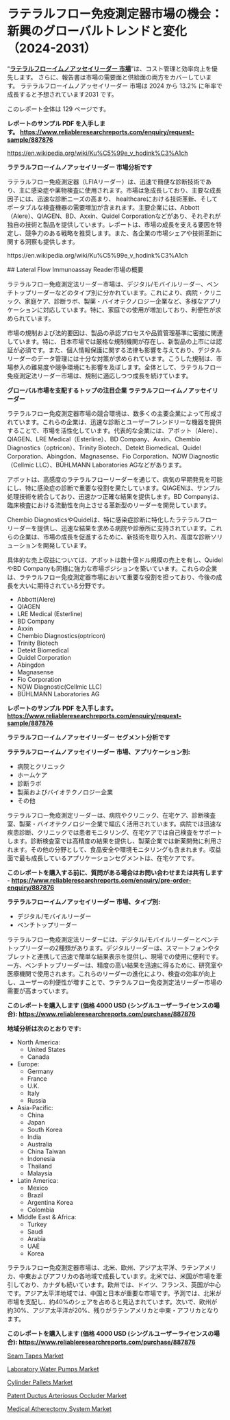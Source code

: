 <p><h1>ラテラルフロー免疫測定器市場の機会：新興のグローバルトレンドと変化（2024-2031）</h1></p><p>&ldquo;<strong><a href="https://www.reliableresearchreports.com/lateral-flow-immunoassay-reader-r887876?utm_campaign=110&utm_medium=9&utm_source=Github&utm_content=ia&utm_term=18102024&utm_id=lateral-flow-immunoassay-reader">ラテラルフローイムノアッセイリーダー 市場</a></strong>&rdquo;は、コスト管理と効率向上を優先します。 さらに、報告書は市場の需要面と供給面の両方をカバーしています。 ラテラルフローイムノアッセイリーダー 市場は 2024 から 13.2% に年率で成長すると予想されています2031 です。</p>
<p>このレポート全体は 129 ページです。</p>
<p><strong>レポートのサンプル PDF を入手します。&nbsp;<a href="https://www.reliableresearchreports.com/enquiry/request-sample/887876?utm_campaign=110&utm_medium=9&utm_source=Github&utm_content=ia&utm_term=18102024&utm_id=lateral-flow-immunoassay-reader">https://www.reliableresearchreports.com/enquiry/request-sample/887876</a></strong></p>
<p><a href="https://en.wikipedia.org/wiki/Ku%C5%99e_v_hodink%C3%A1ch?utm_campaign=110&utm_medium=9&utm_source=Github&utm_content=ia&utm_term=18102024&utm_id=lateral-flow-immunoassay-reader">https://en.wikipedia.org/wiki/Ku%C5%99e_v_hodink%C3%A1ch</a></p>
<p><strong>ラテラルフローイムノアッセイリーダー 市場分析です</strong></p>
<p><p>ラテラルフロー免疫測定器（LFIAリーダー）は、迅速で簡便な診断技術であり、主に感染症や薬物検査に使用されます。市場は急成長しており、主要な成長因子には、迅速な診断ニーズの高まり、 healthcareにおける技術革新、そしてポータブルな検査機器の需要増加が含まれます。主要企業には、Abbott（Alere）、QIAGEN、BD、Axxin、Quidel Corporationなどがあり、それぞれが独自の技術と製品を提供しています。レポートは、市場の成長を支える要因を特定し、競争力のある戦略を推奨します。また、各企業の市場シェアや技術革新に関する洞察も提供します。</p></p>
<p>https://en.wikipedia.org/wiki/Ku%C5%99e_v_hodink%C3%A1ch</p>
<p><p>## Lateral Flow Immunoassay Reader市場の概要</p><p>ラテラルフロー免疫測定法リーダー市場は、デジタル/モバイルリーダー、ベンチトップリーダーなどのタイプ別に分かれています。これにより、病院・クリニック、家庭ケア、診断ラボ、製薬・バイオテクノロジー企業など、多様なアプリケーションに対応しています。特に、家庭での使用が増加しており、利便性が求められています。</p><p>市場の規制および法的要因は、製品の承認プロセスや品質管理基準に密接に関連しています。特に、日本市場では厳格な規制機関が存在し、新製品の上市には認証が必須です。また、個人情報保護に関する法律も影響を与えており、デジタルリーダーのデータ管理には十分な対策が求められています。こうした規制は、市場参入の難易度や競争環境にも影響を及ぼします。全体として、ラテラルフロー免疫測定法リーダー市場は、規制に適応しつつ成長を続けています。</p></p>
<p><strong>グローバル市場を支配するトップの注目企業 ラテラルフローイムノアッセイリーダー</strong></p>
<p><p>ラテラルフロー免疫測定器市場の競合環境は、数多くの主要企業によって形成されています。これらの企業は、迅速な診断とユーザーフレンドリーな機器を提供することで、市場を活性化しています。代表的な企業には、アボット（Alere）、QIAGEN、LRE Medical（Esterline）、BD Company、Axxin、Chembio Diagnostics（optricon）、Trinity Biotech、Detekt Biomedical、Quidel Corporation、Abingdon、Magnasense、Fio Corporation、NOW Diagnostic（Cellmic LLC）、BÜHLMANN Laboratories AGなどがあります。</p><p>アボットは、高感度のラテラルフローリーダーを通じて、病気の早期発見を可能にし、特に感染症の診断で重要な役割を果たしています。QIAGENは、サンプル処理技術を統合しており、迅速かつ正確な結果を提供します。BD Companyは、臨床検査における流動性を向上させる革新型のリーダーを開発しています。</p><p>Chembio DiagnosticsやQuidelは、特に感染症診断に特化したラテラルフローリーダーを提供し、迅速な結果を求める病院や診療所に支持されています。これらの企業は、市場の成長を促進するために、新技術を取り入れ、高度な診断ソリューションを開発しています。</p><p>具体的な売上収益については、アボットは数十億ドル規模の売上を有し、QuidelやBD Companyも同様に強力な市場ポジションを築いています。これらの企業は、ラテラルフロー免疫測定器市場において重要な役割を担っており、今後の成長を大いに期待されている分野です。</p></p>
<p><ul><li>Abbott(Alere)</li><li>QIAGEN</li><li>LRE Medical (Esterline)</li><li>BD Company</li><li>Axxin</li><li>Chembio Diagnostics(optricon)</li><li>Trinity Biotech</li><li>Detekt Biomedical</li><li>Quidel Corporation</li><li>Abingdon</li><li>Magnasense</li><li>Fio Corporation</li><li>NOW Diagnostic(Cellmic LLC)</li><li>BÜHLMANN Laboratories AG</li></ul></p>
<p><strong>レポートのサンプル PDF を入手します。 <a href="https://www.reliableresearchreports.com/enquiry/request-sample/887876?utm_campaign=110&utm_medium=9&utm_source=Github&utm_content=ia&utm_term=18102024&utm_id=lateral-flow-immunoassay-reader">https://www.reliableresearchreports.com/enquiry/request-sample/887876</a></strong></p>
<p><strong>ラテラルフローイムノアッセイリーダー セグメント分析です</strong></p>
<p><strong>ラテラルフローイムノアッセイリーダー 市場、アプリケーション別:</strong></p>
<p><ul><li>病院とクリニック</li><li>ホームケア</li><li>診断ラボ</li><li>製薬およびバイオテクノロジー企業</li><li>その他</li></ul></p>
<p><p>ラテラルフロー免疫測定リーダーは、病院やクリニック、在宅ケア、診断検査室、製薬・バイオテクノロジー企業で幅広く活用されています。病院では迅速な疾患診断、クリニックでは患者モニタリング、在宅ケアでは自己検査をサポートします。診断検査室では高精度の結果を提供し、製薬企業では新薬開発に利用されます。その他の分野として、食品安全や環境モニタリングも含まれます。収益面で最も成長しているアプリケーションセグメントは、在宅ケアです。</p></p>
<p><strong>このレポートを購入する前に、質問がある場合はお問い合わせまたは共有します - <a href="https://www.reliableresearchreports.com/enquiry/pre-order-enquiry/887876?utm_campaign=110&utm_medium=9&utm_source=Github&utm_content=ia&utm_term=18102024&utm_id=lateral-flow-immunoassay-reader">https://www.reliableresearchreports.com/enquiry/pre-order-enquiry/887876</a></strong></p>
<p><strong>ラテラルフローイムノアッセイリーダー 市場、タイプ別:</strong></p>
<p><ul><li>デジタル/モバイルリーダー</li><li>ベンチトップリーダー</li></ul></p>
<p><p>ラテラルフロー免疫測定法リーダーには、デジタル/モバイルリーダーとベンチトップリーダーの2種類があります。デジタルリーダーは、スマートフォンやタブレットと連携して迅速で簡単な結果表示を提供し、現場での使用に便利です。一方、ベンチトップリーダーは、精度の高い結果を迅速に得るために、研究室や医療機関で使用されます。これらのリーダーの進化により、検査の効率が向上し、ユーザーの利便性が増すことで、ラテラルフロー免疫測定法リーダー市場の需要が高まっています。</p></p>
<p><strong>このレポートを購入します (価格 4000 USD (シングルユーザーライセンスの場合): <a href="https://www.reliableresearchreports.com/purchase/887876?utm_campaign=110&utm_medium=9&utm_source=Github&utm_content=ia&utm_term=18102024&utm_id=lateral-flow-immunoassay-reader">https://www.reliableresearchreports.com/purchase/887876</a></strong></p>
<p><strong>地域分析は次のとおりです:</strong></p>
<p><ul>
    <li>
        North America:
        <ul>
            <li>United States</li>
            <li>Canada</li>
        </ul>
    </li>
    <li>
        Europe:
        <ul>
            <li>Germany</li>
            <li>France</li>
            <li>U.K.</li>
            <li>Italy</li>
            <li>Russia</li>
        </ul>
    </li>
    <li>
        Asia-Pacific:
        <ul>
            <li>China</li>
            <li>Japan</li>
            <li>South Korea</li>
            <li>India</li>
            <li>Australia</li>
            <li>China Taiwan</li>
            <li>Indonesia</li>
            <li>Thailand</li>
            <li>Malaysia</li>
        </ul>
    </li>
    <li>
        Latin America:
        <ul>
            <li>Mexico</li>
            <li>Brazil</li>
            <li>Argentina Korea</li>
            <li>Colombia</li>
        </ul>
    </li>
    <li>
        Middle East & Africa:
        <ul>
            <li>Turkey</li>
            <li>Saudi</li>
            <li>Arabia</li>
            <li>UAE</li>
            <li>Korea</li>
        </ul>
    </li>
    </ul></p>
<p><p>ラテラルフロー免疫測定器市場は、北米、欧州、アジア太平洋、ラテンアメリカ、中東およびアフリカの各地域で成長しています。北米では、米国が市場を牽引しており、カナダも続いています。欧州では、ドイツ、フランス、英国が中心です。アジア太平洋地域では、中国と日本が重要な市場です。予測では、北米が市場を支配し、約40%のシェアを占めると見込まれています。次いで、欧州が約30%、アジア太平洋が20%、残りがラテンアメリカと中東・アフリカとなります。</p></p>
<p><strong>このレポートを購入します (価格 4000 USD (シングルユーザーライセンスの場合): <a href="https://www.reliableresearchreports.com/purchase/887876?utm_campaign=110&utm_medium=9&utm_source=Github&utm_content=ia&utm_term=18102024&utm_id=lateral-flow-immunoassay-reader">https://www.reliableresearchreports.com/purchase/887876</a></strong></p>
<p><p><a href="https://www.linkedin.com/pulse/booming-seam-tapes-market-sector-analysis-growth-projections-zalpf?utm_campaign=110&utm_medium=9&utm_source=Github&utm_content=ia&utm_term=18102024&utm_id=lateral-flow-immunoassay-reader">Seam Tapes Market</a></p><p><a href="https://issuu.com/reportprime-2/docs/laboratory-water-pumps-market-size-_13642218d2439b?utm_campaign=110&utm_medium=9&utm_source=Github&utm_content=ia&utm_term=18102024&utm_id=lateral-flow-immunoassay-reader">Laboratory Water Pumps Market</a></p><p><a href="https://issuu.com/reportprime-2/docs/cylinder-pallets-market-size-2030.p_1a5b11579d526c?utm_campaign=110&utm_medium=9&utm_source=Github&utm_content=ia&utm_term=18102024&utm_id=lateral-flow-immunoassay-reader">Cylinder Pallets Market</a></p><p><a href="https://github.com/kathiestrine5ty/Market-Research-Report-List-1/blob/main/patent-ductus-arteriosus-occluder-market.md?utm_campaign=110&utm_medium=9&utm_source=Github&utm_content=ia&utm_term=18102024&utm_id=lateral-flow-immunoassay-reader">Patent Ductus Arteriosus Occluder Market</a></p><p><a href="https://github.com/alesiasc0na/Market-Research-Report-List-1/blob/main/medical-atherectomy-system-market.md?utm_campaign=110&utm_medium=9&utm_source=Github&utm_content=ia&utm_term=18102024&utm_id=lateral-flow-immunoassay-reader">Medical Atherectomy System Market</a></p></p>
